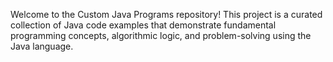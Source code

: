 Welcome to the Custom Java Programs repository!
This project is a curated collection of Java code examples that demonstrate fundamental programming concepts, algorithmic logic, and problem-solving using the Java language.
